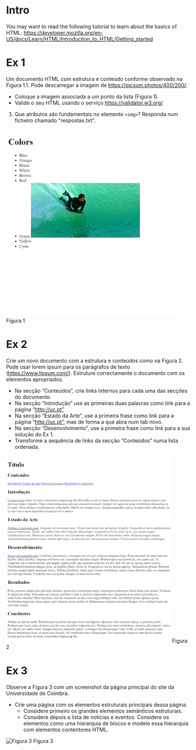 # Intro
You may want to read the following tutorial to learn about the basics of HTML: https://developer.mozilla.org/en-US/docs/Learn/HTML/Introduction_to_HTML/Getting_started


# Ex 1
Um documento HTML com estrutura e conteúdo conforme observado na Figura 1.1. Pode descarregar a imagem de https://picsum.photos/400/200/.

- Coloque a imagem associada a um ponto da lista (Figura 1).
- Valide o seu HTML usando o serviço https://validator.w3.org/


1. Que atributos são fundamentais no elemento `<img>`? Responda num ficheiro chamado "respostas.txt".

![Figura 1](assets/fig1.png)
Figura 1


# Ex 2
Crie um novo documento com a estrutura e conteúdos como na Figura 2. Pode usar lorem ipsum para os parágrafos de texto (https://www.lipsum.com/). Estruture correctamente o documento com os elementos apropriados. 
- Na secção “Conteúdos”, crie links internos para cada uma das secções do documento.
- Na secção “Introdução” use as primeiras duas palavras como link para a página “http://uc.pt”
- Na secção “Estado da Arte”, use a primeira frase como link para a página “http://uc.pt”, mas de forma a que abra num tab novo.
- Na secção “Desenvolvimento”, use a primeira frase como link para a sua solução do Ex 1.
- Transforme a sequência de links da secção “Conteúdos” numa lista ordenada.

![Figura 2](assets/fig2.png)
Figura 2



# Ex 3
Observe a Figura 3 com um screenshot da página principal do site da Universidade de Coimbra. 

- Crie uma página com os elementos estruturais principais dessa página.
  - Considere primeiro os grandes elementos semânticos estruturais.
  - Considere depois a lista de notícias e eventos. Considere os elementos como uma hierarquia de blocos e modele essa hierarquia com elementos contentores HTML. 

![Figura 3](assets/fig3.png)
Figura 3
